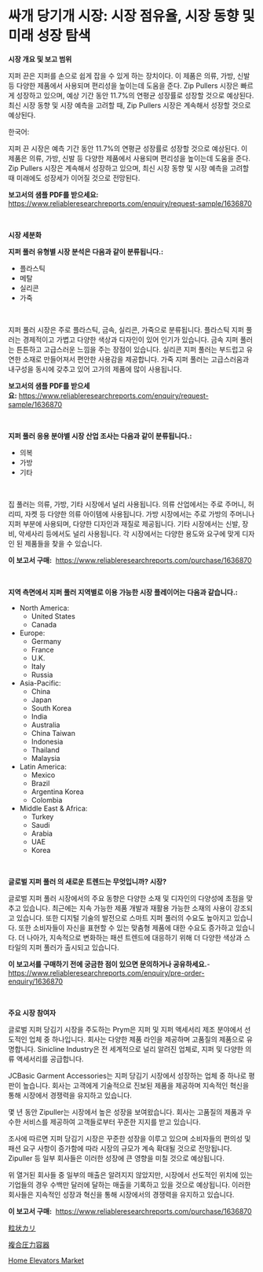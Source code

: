 <p><h1>싸개 당기개 시장: 시장 점유율, 시장 동향 및 미래 성장 탐색</h1></p><p><strong>시장 개요 및 보고 범위</strong></p>
<p><p>지퍼 끈은 지퍼를 손으로 쉽게 잡을 수 있게 하는 장치이다. 이 제품은 의류, 가방, 신발 등 다양한 제품에서 사용되며 편리성을 높이는데 도움을 준다. Zip Pullers 시장은 빠르게 성장하고 있으며, 예상 기간 동안 11.7%의 연평균 성장률로 성장할 것으로 예상된다. 최신 시장 동향 및 시장 예측을 고려할 때, Zip Pullers 시장은 계속해서 성장할 것으로 예상된다. </p><p>한국어:</p><p>지퍼 끈 시장은 예측 기간 동안 11.7%의 연평균 성장률로 성장할 것으로 예상된다. 이 제품은 의류, 가방, 신발 등 다양한 제품에서 사용되며 편리성을 높이는데 도움을 준다. Zip Pullers 시장은 계속해서 성장하고 있으며, 최신 시장 동향 및 시장 예측을 고려할 때 미래에도 성장세가 이어질 것으로 전망된다.</p></p>
<p><strong>보고서의 샘플 PDF를 받으세요:</strong> <a href="https://www.reliableresearchreports.com/enquiry/request-sample/1636870">https://www.reliableresearchreports.com/enquiry/request-sample/1636870</a></p>
<p>&nbsp;</p>
<p><strong>시장 세분화</strong></p>
<p><strong>지퍼 풀러 유형별 시장 분석은 다음과 같이 분류됩니다.:</strong></p>
<p><ul><li>플라스틱</li><li>메탈</li><li>실리콘</li><li>가죽</li></ul></p>
<p>&nbsp;</p>
<p><p>지퍼 풀러 시장은 주로 플라스틱, 금속, 실리콘, 가죽으로 분류됩니다. 플라스틱 지퍼 풀러는 경제적이고 가볍고 다양한 색상과 디자인이 있어 인기가 있습니다. 금속 지퍼 풀러는 튼튼하고 고급스러운 느낌을 주는 장점이 있습니다. 실리콘 지퍼 풀러는 부드럽고 유연한 소재로 만들어져서 편안한 사용감을 제공합니다. 가죽 지퍼 풀러는 고급스러움과 내구성을 동시에 갖추고 있어 고가의 제품에 많이 사용됩니다.</p></p>
<p><strong>보고서의 샘플 PDF를 받으세요:</strong>&nbsp;<a href="https://www.reliableresearchreports.com/enquiry/request-sample/1636870">https://www.reliableresearchreports.com/enquiry/request-sample/1636870</a></p>
<p>&nbsp;</p>
<p><strong> 지퍼 풀러 응용 분야별 시장 산업 조사는 다음과 같이 분류됩니다.:</strong></p>
<p><ul><li>의복</li><li>가방</li><li>기타</li></ul></p>
<p>&nbsp;</p>
<p><p>집 풀러는 의류, 가방, 기타 시장에서 널리 사용됩니다. 의류 산업에서는 주로 주머니, 허리띠, 자켓 등 다양한 의류 아이템에 사용됩니다. 가방 시장에서는 주로 가방의 주머니나 지퍼 부분에 사용되며, 다양한 디자인과 재질로 제공됩니다. 기타 시장에서는 신발, 장비, 악세사리 등에서도 널리 사용됩니다. 각 시장에서는 다양한 용도와 요구에 맞게 디자인 된 제품들을 찾을 수 있습니다.</p></p>
<p><strong>이 보고서 구매:</strong>&nbsp; <a href="https://www.reliableresearchreports.com/purchase/1636870">https://www.reliableresearchreports.com/purchase/1636870</a></p>
<p>&nbsp;</p>
<p><strong>지역 측면에서 지퍼 풀러 지역별로 이용 가능한 시장 플레이어는 다음과 같습니다.:</strong></p>
<p><ul>
    <li>
        North America:
        <ul>
            <li>United States</li>
            <li>Canada</li>
        </ul>
    </li>
    <li>
        Europe:
        <ul>
            <li>Germany</li>
            <li>France</li>
            <li>U.K.</li>
            <li>Italy</li>
            <li>Russia</li>
        </ul>
    </li>
    <li>
        Asia-Pacific:
        <ul>
            <li>China</li>
            <li>Japan</li>
            <li>South Korea</li>
            <li>India</li>
            <li>Australia</li>
            <li>China Taiwan</li>
            <li>Indonesia</li>
            <li>Thailand</li>
            <li>Malaysia</li>
        </ul>
    </li>
    <li>
        Latin America:
        <ul>
            <li>Mexico</li>
            <li>Brazil</li>
            <li>Argentina Korea</li>
            <li>Colombia</li>
        </ul>
    </li>
    <li>
        Middle East & Africa:
        <ul>
            <li>Turkey</li>
            <li>Saudi</li>
            <li>Arabia</li>
            <li>UAE</li>
            <li>Korea</li>
        </ul>
    </li>
    </ul></p>
<p>&nbsp;</p>
<p><strong>글로벌 지퍼 풀러 의 새로운 트렌드는 무엇입니까? 시장?</strong></p>
<p><p>글로벌 지퍼 풀러 시장에서의 주요 동향은 다양한 소재 및 디자인의 다양성에 초점을 맞추고 있습니다. 최근에는 지속 가능한 제품 개발과 재활용 가능한 소재의 사용이 강조되고 있습니다. 또한 디지털 기술의 발전으로 스마트 지퍼 풀러의 수요도 높아지고 있습니다. 또한 소비자들이 자신을 표현할 수 있는 맞춤형 제품에 대한 수요도 증가하고 있습니다. 더 나아가, 지속적으로 변화하는 패션 트렌드에 대응하기 위해 더 다양한 색상과 스타일의 지퍼 풀러가 출시되고 있습니다.</p></p>
<p><strong>이 보고서를 구매하기 전에 궁금한 점이 있으면 문의하거나 공유하세요.</strong>- <a href="https://www.reliableresearchreports.com/enquiry/pre-order-enquiry/1636870">https://www.reliableresearchreports.com/enquiry/pre-order-enquiry/1636870</a></p>
<p>&nbsp;</p>
<p><strong>주요 시장 참여자</strong></p>
<p><p>글로벌 지퍼 당김기 시장을 주도하는 Prym은 지퍼 및 지퍼 액세서리 제조 분야에서 선도적인 업체 중 하나입니다. 회사는 다양한 제품 라인을 제공하며 고품질의 제품으로 유명합니다. Sinicline Industry은 전 세계적으로 널리 알려진 업체로, 지퍼 및 다양한 의류 액세서리를 공급합니다.</p><p>JCBasic Garment Accessories는 지퍼 당김기 시장에서 성장하는 업체 중 하나로 평판이 높습니다. 회사는 고객에게 기술적으로 진보된 제품을 제공하며 지속적인 혁신을 통해 시장에서 경쟁력을 유지하고 있습니다.</p><p>몇 년 동안 Zipuller는 시장에서 높은 성장을 보여왔습니다. 회사는 고품질의 제품과 우수한 서비스를 제공하여 고객들로부터 꾸준한 지지를 받고 있습니다.</p><p>조사에 따르면 지퍼 당김기 시장은 꾸준한 성장을 이루고 있으며 소비자들의 편의성 및 패션 요구 사항이 증가함에 따라 시장의 규모가 계속 확대될 것으로 전망됩니다. Zipuller 등 일부 회사들은 이러한 성장에 큰 영향을 미칠 것으로 예상됩니다.</p><p>위 열거된 회사들 중 일부의 매출은 알려지지 않았지만, 시장에서 선도적인 위치에 있는 기업들의 경우 수백만 달러에 달하는 매출을 기록하고 있을 것으로 예상됩니다. 이러한 회사들은 지속적인 성장과 혁신을 통해 시장에서의 경쟁력을 유지하고 있습니다.</p></p>
<p><strong>이 보고서 구매:</strong>&nbsp;&nbsp;<a href="https://www.reliableresearchreports.com/purchase/1636870">https://www.reliableresearchreports.com/purchase/1636870</a></p>
<p><p><a href="https://medium.com/@isabeleterson7845/%E7%B2%92%E5%AD%90%E7%8A%B6%E3%81%AE%E3%82%AB%E3%83%AA%E5%B8%82%E5%A0%B4%E8%A6%8F%E6%A8%A1%E3%81%A8%E5%B8%82%E5%A0%B4%E5%8B%95%E5%90%91-%E5%AE%8C%E5%85%A8%E3%81%AA%E6%A5%AD%E7%95%8C%E6%A6%82%E8%A6%81-2024%E5%B9%B4%E3%81%8B%E3%82%892031%E5%B9%B4-2cc674b3948a">粒状カリ</a></p><p><a href="https://medium.com/@chrispcreem58/%E8%A4%87%E5%90%88%E5%9C%A7%E5%8A%9B%E5%AE%B9%E5%99%A8%E5%B8%82%E5%A0%B4%E3%81%AE%E8%A6%8F%E6%A8%A1%E3%81%A8%E5%B8%82%E5%A0%B4%E5%8B%95%E5%90%91-%E5%AE%8C%E5%85%A8%E3%81%AA%E6%A5%AD%E7%95%8C%E6%A6%82%E8%A6%81-2024%E5%B9%B4%E3%81%8B%E3%82%892031%E5%B9%B4%E3%81%BE%E3%81%A7-268d34ad9329">複合圧力容器</a></p><p><a href="https://view.publitas.com/reportprime-1/global-home-elevators-market-size-and-market-trends-insights-and-projections-from-2024-to-2031/">Home Elevators Market</a></p></p>
